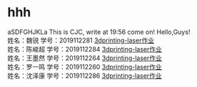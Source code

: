 # hhh
aSDFGHJKLa
This is CJC, write at 19:56
come on!
Hello,Guys!  
姓名：魏锐     学号：2019112281 [3dprinting-laser作业](https://zaowu.fun/p/60604a8b234c46320e6d2b4a)    
姓名：陈峻超 学号：2019112284 [3dprinting-laser作业](https://zaowu.fun/p/60602b2e234c46320e6d2b04)   
姓名：王墨然 学号：2019112264 [3dprinting-laser作业](https://zaowu.fun/p/60602d5b234c46320e6d2b28)    
姓名：罗一鸣 学号：2019112260 [3dprinting-laser作业](https://zaowu.fun/p/60612850234c46320e6d2cf7)      
姓名：沈泽康 学号：2019112286 [3dprinting-laser作业](https://zaowu.fun/p/606090f6234c46320e6d2c2a)     
